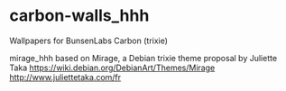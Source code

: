 # carbon-walls_hhh
Wallpapers for BunsenLabs Carbon (trixie)


mirage_hhh based on Mirage, a Debian trixie theme proposal by Juliette Taka
https://wiki.debian.org/DebianArt/Themes/Mirage
http://www.juliettetaka.com/fr